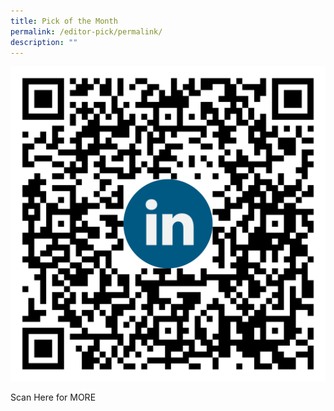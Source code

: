 ```yaml
---
title: Pick of the Month
permalink: /editor-pick/permalink/
description: ""
---
```

![LinkedIn_CHILD](/images/linkedin_child%20qr-code.png)

Scan Here for MORE